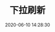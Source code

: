 ---
title: 下拉刷新
date: 2020-06-10 14:28:30
categories: WEB
tags:
  - 前端
  - css
  - 三贱客
description:
---